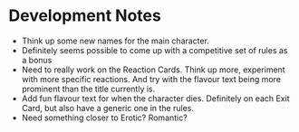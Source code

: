 # Development Notes

- Think up some new names for the main character.
- Definitely seems possible to come up with a competitive set of rules as a bonus
- Need to really work on the Reaction Cards. Think up more, experiment with more specific reactions.
  And try with the flavour text being more prominent than the title currently is.
- Add fun flavour text for when the character dies. Definitely on each Exit Card, but also have a
  generic one in the rules.
- Need something closer to Erotic? Romantic?
